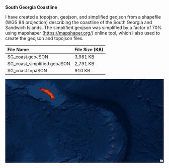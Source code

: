 **South Georgia Coastline**

I have created a topojson, geojson, and simplified geojson from a shapefile (WGS 84 projection) describing the coastline of the South Georgia and Sandwich Islands. The simplified geojson was simplified by a factor of 70% using mapshaper (https://mapshaper.org/) online tool, which I also used to create the geojson and topojson files.

|File Name|File Size (KB)|
|:---|:---|
|SG_coast.geoJSON|3,981 KB|
|SG_coast_simplified.geoJSON|2,791 KB|
|SG_coast.topJSON|910 KB|

<img src="img/South_Georgia_Coastline.png" alt="Drawing" style="text-align: center; width: 700px"/>
